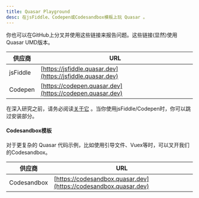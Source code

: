```yaml
---
title: Quasar Playground
desc: 在jsFiddle、Codepen或Codesandbox模板上玩 Quasar 。
---
```


你也可以在GitHub上分叉并使用这些链接来报告问题。这些链接(显然)使用Quasar UMD版本。

| 供应商 | URL |
| --- | --- |
| jsFiddle | [https://jsfiddle.quasar.dev](https://jsfiddle.quasar.dev) |
| Codepen | [https://codepen.quasar.dev](https://codepen.quasar.dev) |

在深入研究之前，请务必阅读[关于它](/start/umd) 。当你使用jsFiddle/Codepen时，你可以跳过安装部分。

#### Codesandbox模板

对于更复杂的 Quasar 代码示例，比如使用引导文件、Vuex等时，可以叉开我们的Codesandbox。

| 供应商 | URL |
| --- | --- |
| Codesandbox | [https://codesandbox.quasar.dev](https://codesandbox.quasar.dev) |
